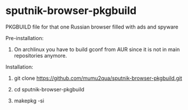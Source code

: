 # sputnik-browser-pkgbuild
PKGBUILD file for that one Russian browser filled with ads and spyware

Pre-installation:

1. On archlinux you have to build gconf from AUR since it is not in main repositories anymore.


Installation:

1. git clone https://github.com/mumu2qua/sputnik-browser-pkgbuild.git

2. cd sputnik-browser-pkgbuild

3. makepkg -si
